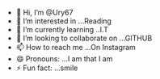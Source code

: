 - 👋 Hi, I’m @Ury67
- 👀 I’m interested in ...Reading 
- 🌱 I’m currently learning ..I.T
- 💞️ I’m looking to collaborate on ...GITHUB 
- 📫 How to reach me ...On Instagram 
- 😄 Pronouns: ...I am that I am
- ⚡ Fun fact: ...smile

<!---
Ury67/Ury67 is a ✨ special ✨ repository because its `README.md` (this file) appears on your GitHub profile.
You can click the Preview link to take a look at your changes.
--->
